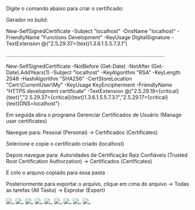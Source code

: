 Digite o comando abaixo para criar o certificado:

Gerador no build:

New-SelfSignedCertificate -Subject "localhost" -DnsName "localhost" -FriendlyName "Functions Development" -KeyUsage DigitalSignature -TextExtension @("2.5.29.37={text}1.3.6.1.5.5.7.3.1")

............................................................................................................

New-SelfSignedCertificate -NotBefore (Get-Date) -NotAfter (Get-Date).AddYears(1) -Subject "localhost" -KeyAlgorithm "RSA" -KeyLength 2048 -HashAlgorithm "SHA256" -CertStoreLocation "Cert:\CurrentUser\My" -KeyUsage KeyEncipherment -FriendlyName "HTTPS development certificate" -TextExtension @("2.5.29.19={critical}{text}","2.5.29.37={critical}{text}1.3.6.1.5.5.7.3.1","2.5.29.17={critical}{text}DNS=localhost")

Em seguida abra o programa Gerenciar Certificados de Usuário (Manage user certificates)


Navegue para: Pessoal (Personal) -> Certificados (Certificates)

Selecione e copie o certificado criado (localhost)

Depois navegue para: Autoridades de Certificação Raiz Confiáveis (Trusted Root Certification Authorzation) -> Certificados (Certificates)

E colo o arquivo copiado para essa pasta

Posteriormente para exportar o arquivo, clique em cima do arquivo -> Todas as tarefas (All Tasks) -> Exprotar (Export)


![_](Imagens/kestrel-with-SSL-10-1.png)
![_](Imagens/kestrel-with-SSL.png)
![_](Imagens/kestrel-with-SSL-9.png)
![_](Imagens/kestrel-with-SSL-2.png)
![_](Imagens/kestrel-with-SSL-3.png)
![_](Imagens/kestrel-with-SSL-4.png)
![_](Imagens/kestrel-with-SSL-5.png)
![_](Imagens/kestrel-with-SSL-6.png)
![_](Imagens/kestrel-with-SSL-8.png)


